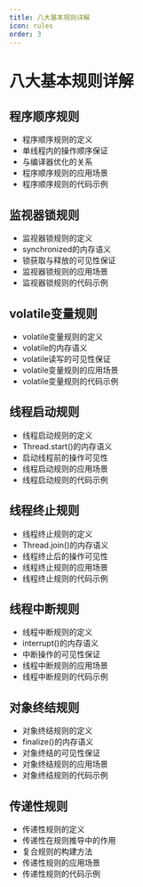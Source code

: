 ```yaml
---
title: 八大基本规则详解
icon: rules
order: 3
---
```


# 八大基本规则详解

## 程序顺序规则

- 程序顺序规则的定义
- 单线程内的操作顺序保证
- 与编译器优化的关系
- 程序顺序规则的应用场景
- 程序顺序规则的代码示例

## 监视器锁规则

- 监视器锁规则的定义
- synchronized的内存语义
- 锁获取与释放的可见性保证
- 监视器锁规则的应用场景
- 监视器锁规则的代码示例

## volatile变量规则

- volatile变量规则的定义
- volatile的内存语义
- volatile读写的可见性保证
- volatile变量规则的应用场景
- volatile变量规则的代码示例

## 线程启动规则

- 线程启动规则的定义
- Thread.start()的内存语义
- 启动线程前的操作可见性
- 线程启动规则的应用场景
- 线程启动规则的代码示例

## 线程终止规则

- 线程终止规则的定义
- Thread.join()的内存语义
- 线程终止后的操作可见性
- 线程终止规则的应用场景
- 线程终止规则的代码示例

## 线程中断规则

- 线程中断规则的定义
- interrupt()的内存语义
- 中断操作的可见性保证
- 线程中断规则的应用场景
- 线程中断规则的代码示例

## 对象终结规则

- 对象终结规则的定义
- finalize()的内存语义
- 对象终结的可见性保证
- 对象终结规则的应用场景
- 对象终结规则的代码示例

## 传递性规则

- 传递性规则的定义
- 传递性在规则推导中的作用
- 复合规则的构建方法
- 传递性规则的应用场景
- 传递性规则的代码示例
